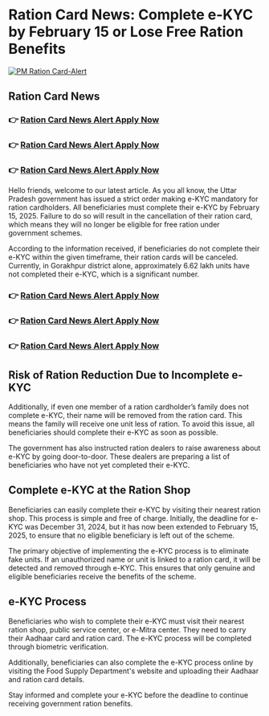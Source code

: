 # Ration Card News: Complete e-KYC by February 15 or Lose Free Ration Benefits

[![PM Ration Card-Alert](https://github.com/user-attachments/assets/4cae0205-ff92-4d14-9cb4-981c94d2b515)](https://lakhimpurkheri.com/ration-card-news-alert/)



## Ration Card News

### 👉 [Ration Card News Alert Apply Now](https://lakhimpurkheri.com/ration-card-news-alert/)
### 👉 [Ration Card News Alert Apply Now](https://lakhimpurkheri.com/ration-card-news-alert/)
### 👉 [Ration Card News Alert Apply Now](https://lakhimpurkheri.com/ration-card-news-alert/)

Hello friends, welcome to our latest article. As you all know, the Uttar Pradesh government has issued a strict order making e-KYC mandatory for ration cardholders. All beneficiaries must complete their e-KYC by February 15, 2025. Failure to do so will result in the cancellation of their ration card, which means they will no longer be eligible for free ration under government schemes.

According to the information received, if beneficiaries do not complete their e-KYC within the given timeframe, their ration cards will be canceled. Currently, in Gorakhpur district alone, approximately 6.62 lakh units have not completed their e-KYC, which is a significant number.

### 👉 [Ration Card News Alert Apply Now](https://lakhimpurkheri.com/ration-card-news-alert/)
### 👉 [Ration Card News Alert Apply Now](https://lakhimpurkheri.com/ration-card-news-alert/)
### 👉 [Ration Card News Alert Apply Now](https://lakhimpurkheri.com/ration-card-news-alert/)

## Risk of Ration Reduction Due to Incomplete e-KYC

Additionally, if even one member of a ration cardholder’s family does not complete e-KYC, their name will be removed from the ration card. This means the family will receive one unit less of ration. To avoid this issue, all beneficiaries should complete their e-KYC as soon as possible.

The government has also instructed ration dealers to raise awareness about e-KYC by going door-to-door. These dealers are preparing a list of beneficiaries who have not yet completed their e-KYC.

## Complete e-KYC at the Ration Shop

Beneficiaries can easily complete their e-KYC by visiting their nearest ration shop. This process is simple and free of charge. Initially, the deadline for e-KYC was December 31, 2024, but it has now been extended to February 15, 2025, to ensure that no eligible beneficiary is left out of the scheme.

The primary objective of implementing the e-KYC process is to eliminate fake units. If an unauthorized name or unit is linked to a ration card, it will be detected and removed through e-KYC. This ensures that only genuine and eligible beneficiaries receive the benefits of the scheme.

## e-KYC Process

Beneficiaries who wish to complete their e-KYC must visit their nearest ration shop, public service center, or e-Mitra center. They need to carry their Aadhaar card and ration card. The e-KYC process will be completed through biometric verification.

Additionally, beneficiaries can also complete the e-KYC process online by visiting the Food Supply Department's website and uploading their Aadhaar and ration card details.

Stay informed and complete your e-KYC before the deadline to continue receiving government ration benefits.
